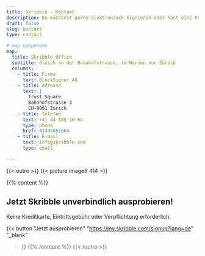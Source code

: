 ```yaml
---
title: Skribble – Kontakt
description: Du möchtest gerne elektronisch Signieren oder hast eine Frage? Dann kannst du dich gerne per Telefon oder E-Mail bei uns melden.
draft: false
slug: kontakt
type: contact

# map component
map:
  title: Skribble Office
  subtitle: Gleich an der Bahnhofstrasse, im Herzen von Zürich
  columns:
    - title: Firma
      text: BlockSigner AG
    - title: Adresse
      text: |
        Trust Square
        Bahnhofstrasse 3
        CH-8001 Zürich
    - title: Telefon
      text: +41 44 505 16 64
      type: phone
      href: 41445051664
    - title: E-mail
      text: info@skribble.com
      type: email

---
```


{{< outro >}}
{{< picture image8 414 >}}

{{% content %}}
## Jetzt Skribble unverbindlich ausprobieren!
Keine Kreditkarte, Eintrittsgebühr oder Verpflichtung erforderlich.

{{< button
  "Jetzt ausprobieren"
  "https://my.skribble.com/signup?lang=de"
  "_blank"
>}}
{{% /content %}}
{{< /outro >}}